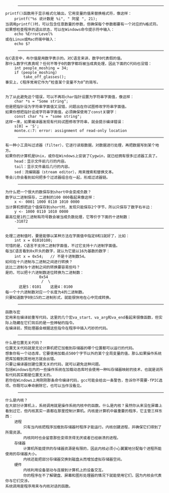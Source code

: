 > --- 


    printf()函数用于显示格式化输出，它用变量的值来替换格式符，像这样：
        printf("%s 说计数是 %i", " 阿星 ", 21);
    当调用printf()时，可以包含任意数量的参数，但确保每个参数都要有一个对应的%格式符。
    如果想检查程序的退出状态，可以在Windows命令提示符中输入：
        echo %ErrorLevel%
    或在Linux或Mac终端中输入：
        echo $?


> ---

    在C语言中，布尔值是用数字表示的。对C语言来讲，数字0代表假的值。
    那什么数字代表真呢？任何不等于0的数字都将被当成真处理，因此下面的C代码也没错：
        int people_moshing = 34;
        if (people_moshing)
            take_off_glasses();
    事实上，C程序常用它作为“检查某个变量不为0”的简写。


> ---


    为了从此避免这个错误，可以不再将char指针设置为字符串字面值，像这样：
        char *s = "Some string";
    但是把指针设为字符串字面值又没错，问题出在你试图修改字符串字面值。
    如果你想把指针设成字符串字面值，必须确保使用了const关键字：
        const char *s = "some string";
    这样一来，如果编译器发现有代码试图修改字符串，就会提示编译错误：
        s[0] = 'S';
        monte.c:7: error: assignment of read-only location


> ---


    有一种小工具叫过滤器（filter），它逐行读取数据，对数据进行处理，再把数据写到某个地方。
    如果你的计算机是Unix，或你在Windows上安装了Cygwin，就已经拥有很多过滤器工具了。
        head：显示文件前几行的内容。
        tail：显示文件最后几行的内容。
        sed：流编辑器（stream editor），用来搜索和替换文本。
    等会儿你会看到如何把多个过滤器组合在一起，形成过滤器链。



> ---


    为什么把一个很大的数保存到short中会变成负数？
    数字以二进制保存，二进制的100 000看起来像这样：
        x <- 0001 1000 0110 1010 0000
    当计算机想把这个值保存到short时，发现只能保存2个字节，所以只保存了数字右半边：
        y <- 1000 0110 1010 0000
    最高位是1的二进制有符号数会被当成负数处理，它等价于下面的十进制数：
        -31072


> ---


    处理二进制值时，要是能够以某种方法在字面值中指定0和1就好了，比如：
        int x = 01010100;
    可惜的是，C语言不支持二进制字面值，不过它支持十六进制字面值。
    每当C语言看到0x开头的数字，就认为它是以16为基数的数字：
        int x = 0x54;	// 不是十进制数54。
    如何在十六进制与二进制之间进行转换？
    这比二进制与十进制之间的转换要容易些吗？
    是的，可以把十六进制数逐位转换为二进制数：
                   0x54
                    /  \
          这是5：0101    这是4：0100
    每一个十六进制数对应一个长度为4的二进制数。
    只要知道数字0到15的二进制形式，就能很快地在心中完成转换。



> ---


    函数与宏
    宏用来在编译前重写代码，这里的几个宏va_start、va_arg和va_end看起来很像函数，但实际上隐藏在它们背后的是一些神秘的指令。
    在编译前，预处理器会根据这些指令在程序中插入巧妙的代码。


> ---


    什么是位置无关代码？
    位置无关代码就是无论计算机把它加载到存储器的哪个位置都可以运行的代码。
    想象你有一个动态库，它要使用加载点500个字节以外的某个全局变量的值，那么如果操作系统把库加载到其他地方就会出错。
    只要让编译器创建位置无关的代码，就可以避免这种问题。
    包括Windows在内的一些操作系统在加载动态库时会使用一种叫存储器映射的技术，也就是说所有代码其实都是位置无关的。
    若你在Windows上用刚刚那条命令编译代码，gcc可能会给出一条警告，告诉你不需要-fPIC选项。你既可以奉命删除它，也可以当作没看见。


> ---


    什么是内核？
    在大部分计算机上，系统调用就是操作系统内核中的函数。什么是内核？虽然你从来没在屏幕上看到过它，但内核其实一直都在那里控制计算机。内核是计算机中最重要的程序，它主管三样东西：
        进程
            只有当内核把程序加载到存储器时程序才能运行。内核创建进程，并确保它们得到了所需资源。
            内核同时也会留意那些变得贪得无厌或者已经崩溃的进程。
        存储器
            计算机所能提供的存储器资源是有限的，因此内核必须小心翼翼地分配每个进程所能使用的存储器大小。
            内核还能把部分存储器交换到磁盘从而增加虚拟存储器空间。
        硬件
            内核利用设备驱动与连接到计算机上的设备交互。
            你的程序在不了解键盘、屏幕和图形处理器的情况下就能使用它们，因为内核会代表你与它们交涉。
    系统调用是程序用来与内核对话的函数。